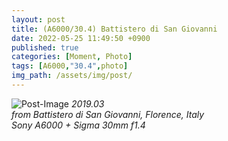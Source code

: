 ```yaml
---
layout: post
title: (A6000/30.4) Battistero di San Giovanni
date: 2022-05-25 11:49:50 +0900
published: true
categories: [Moment, Photo]
tags: [A6000,"30.4",photo]
img_path: /assets/img/post/
---
```


![Post-Image](MOMENT-Battistero_di_San_Giovanni.jpg)
 _2019.03
 <br>
from Battistero di San Giovanni, Florence, Italy
<br>
Sony A6000 + Sigma 30mm f1.4_
